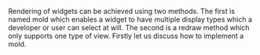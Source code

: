 Rendering of widgets can be achieved using two methods. The first is
named mold which enables a widget to have multiple display types which a
developer or user can select at will. The second is a redraw method
which only supports one type of view. Firstly let us discuss how to
implement a mold.
